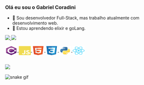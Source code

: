 ### Olá eu sou o Gabriel Coradini


- 🔭 Sou desenvolvedor Full-Stack, mas trabalho atualmente com desenvolvimento web.
- 🌱 Estou aprendendo elixir  e goLang.
<div>
  <a href="https://github.com/coradini0302">
  <img height="180em" src="https://github-readme-stats.vercel.app/api?username=coradini0302&show_icons=true&theme=dracula&include_all_commits=true&count_private=true" />
  <img height="180em" src="https://github-readme-stats.vercel.app/api/top-langs/?username=coradini0302&layout=compact&langs_count=16&theme=dracula" />
<div/>
<div style="display:inline_block"><br>
  <img align="center" alt="gabriel-cSharp" height="30" width="40" src="https://raw.githubusercontent.com/devicons/devicon/master/icons/csharp/csharp-original.svg" />
  <img align="center" alt="gabriel-Js" height="30" width="40" src="https://raw.githubusercontent.com/devicons/devicon/master/icons/javascript/javascript-plain.svg" />
  <img align="center" alt="gabriel-html" height="30" width="40" src="https://raw.githubusercontent.com/devicons/devicon/master/icons/html5/html5-original.svg" />
  <img align="center" alt="gabriel-css" height="30" width="40" src="https://raw.githubusercontent.com/devicons/devicon/master/icons/css3/css3-original.svg" />
  <img align="center" alt="gabriel-python" height="30" width="40" src="https://raw.githubusercontent.com/devicons/devicon/master/icons/python/python-original.svg" />
  <img align="center" alt="gabriel-react" height="30" width="40" src="https://raw.githubusercontent.com/devicons/devicon/master/icons/react/react-original.svg" />
<div/>
  
  ##
  
  <div>
    <a href="https://www.linkedin.com/in/gabriel-coradini/" target="_blank" ><img src="https://img.shields.io/badge/-LinkedIn-%230077B5?style=for-the-badge&logo=linkedin&logoColor=white" target="_blank"/></a>
  <div/>
    

![snake gif](https://github.com/YOUR_USERNAME/YOUR_USERNAME/blob/output/github-contribution-grid-snake.svg)
